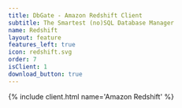 ```yaml
---
title: DbGate - Amazon Redshift Client
subtitle: The Smartest (no)SQL Database Manager
name: Redshift
layout: feature
features_left: true
icon: redshift.svg
order: 7
isClient: 1
download_button: true
---
```


{% include client.html name='Amazon Redshift' %}
